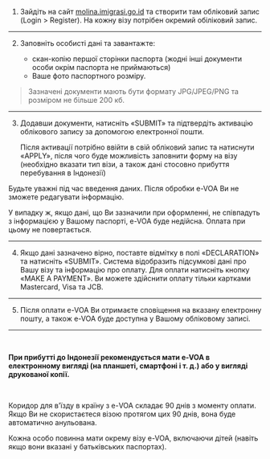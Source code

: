 


1. Зайдіть на сайт [molina.imigrasi.go.id](https://molina.imigrasi.go.id/) та створити там обліковий запис (Login > Register). На кожну візу потрібен окремий обіліковий запис.

***
2. Заповніть особисті дані та завантажте:

   - скан-копію першої сторінки паспорта (жодні інші документи особи окрім паспорта не приймаються)
   - Ваше фото паспортного розміру.

> Зазначені документи мають бути формату JPG/JPEG/PNG та розміром не більше 200 кб.

***

3. Додавши документи, натисніть «SUBMIT» та підтвердіть активацію облікового запису за допомогою електронної пошти. 

   Після активації потрібно ввійти в свій обліковий запис та натиснути «APPLY», після чого буде можливість заповнити форму на візу (необхідно вказати тип візи, а також дані стосовно прибуття перебування в Індонезії)

<section type="danger">

Будьте уважні під час введення даних. Після обробки e-VOA Ви не зможете редагувати інформацію. 

У випадку ж, якщо дані, що Ви зазначили при оформленні, не співпадуть з інформацією у Вашому паспорті, e-VOA буде недійсна. Оплата при цьому не повертається.
</section>

***
 

4. Якщо дані зазначено вірно, поставте відмітку в полі «DECLARATION» та натисніть «SUBMIT». Система відобразить підсумкові дані про Вашу візу та інформацію про оплату. Для оплати натисніть кнопку «MAKE A PAYMENT». Ви можете здійснити оплату тільки картками Mastercard, Visa та JCB. 

***

5. Після оплати e-VOA Ви отримаєте сповіщення на вказану електронну пошту, а також e-VOA буде доступна у Вашому обліковому записі. 

***

</br>

**При прибутті до Індонезії рекомендується мати e-VOA в електронному вигляді (на планшеті, смартфоні і т. д.) або у вигляді друкованої копії.**

</br>

<section type="warning" title="Зверніть увагу">

Коридор для в'їзду в країну з е-VOA складає 90 днів з моменту оплати. Якщо Ви не скористаєтеся візою протягом цих 90 днів, вона буде автоматично анульована.

Кожна особо повинна мати окрему візу e-VOA, включаючи дітей (навіть якщо вони вказані у батьківських паспортах).
</section>